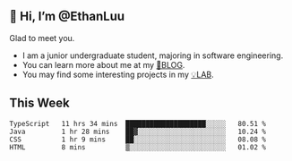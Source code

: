 ## 👋 Hi, I’m @EthanLuu

Glad to meet you.

- I am a junior undergraduate student, majoring in software engineering.
- You can learn more about me at my [📝BLOG](https://blog.ethanloo.top).
- You may find some interesting projects in my [💡LAB](https://lab.ethanloo.top).

## This Week
<!--START_SECTION:waka-->
```text
TypeScript   11 hrs 34 mins  ████████████████████░░░░░   80.51 % 
Java         1 hr 28 mins    ██▓░░░░░░░░░░░░░░░░░░░░░░   10.24 % 
CSS          1 hr 9 mins     ██░░░░░░░░░░░░░░░░░░░░░░░   08.08 % 
HTML         8 mins          ▒░░░░░░░░░░░░░░░░░░░░░░░░   01.02 % 
```
<!--END_SECTION:waka-->
